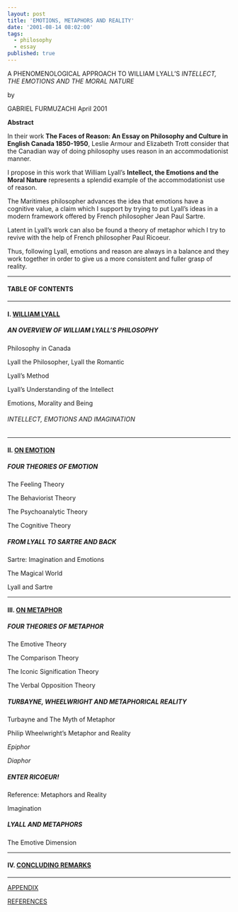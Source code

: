 ```yaml
---
layout: post
title: 'EMOTIONS, METAPHORS AND REALITY'
date: '2001-08-14 08:02:00'
tags:
  - philosophy
  - essay
published: true
---
```


A PHENOMENOLOGICAL APPROACH TO WILLIAM LYALL’S *INTELLECT, THE EMOTIONS AND THE MORAL NATURE*

by

GABRIEL FURMUZACHI
April 2001

**Abstract**

In their work **The Faces of Reason: An Essay on Philosophy and Culture in English Canada 1850-1950**, Leslie Armour and Elizabeth Trott consider that the Canadian way of doing philosophy uses reason in an accommodationist manner.

I propose in this work that William Lyall’s **Intellect, the Emotions and the Moral Nature** represents a splendid example of the accommodationist use of reason.

The Maritimes philosopher advances the idea that emotions have a cognitive value, a claim which I support by trying to put Lyall’s ideas in a modern framework offered by French philosopher Jean Paul Sartre.

Latent in Lyall’s work can also be found a theory of metaphor which I try to revive with the help of French philosopher Paul Ricoeur.

Thus, following Lyall, emotions and reason are always in a balance and they work together in order to give us a more consistent and fuller grasp of reality.

 
---

#### TABLE OF CONTENTS

---

#### I. [WILLIAM LYALL](https://cento.red/2001-08-14-william-lyall/)

##### AN OVERVIEW OF WILLIAM LYALL’S PHILOSOPHY

Philosophy in Canada

Lyall the Philosopher, Lyall the Romantic

Lyall’s Method

Lyall’s Understanding of the Intellect

Emotions, Morality and Being

###### INTELLECT, EMOTIONS AND IMAGINATION

---


#### II. [ON EMOTION](https://cento.red/2001-08-14-on-emotion/)

##### FOUR THEORIES OF EMOTION

The Feeling Theory

The Behaviorist Theory

The Psychoanalytic Theory

The Cognitive Theory

##### FROM LYALL TO SARTRE AND BACK

Sartre: Imagination and Emotions

The Magical World

Lyall and Sartre

---

#### III. [ON METAPHOR](https://cento.red/2001-08-14-on-metaphor/)

##### FOUR THEORIES OF METAPHOR

The Emotive Theory

The Comparison Theory

The Iconic Signification Theory

The Verbal Opposition Theory

##### TURBAYNE, WHEELWRIGHT AND METAPHORICAL REALITY

Turbayne and The Myth of Metaphor

Philip Wheelwright’s Metaphor and Reality

*Epiphor*

 *Diaphor*

##### ENTER RICOEUR!

Reference: Metaphors and Reality

Imagination

##### LYALL AND METAPHORS
The Emotive Dimension

---

#### IV. [CONCLUDING REMARKS](https://cento.red/2001-08-14-concluding-remarks/)


---

[APPENDIX](https://cento.red/2001-08-14-appendix/)

[REFERENCES](https://cento.red/2001-08-14-references/)
